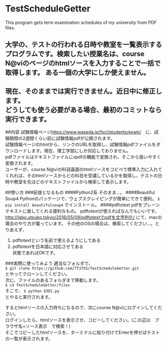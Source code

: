 # TestScheduleGetter
This program gets term examination schedules of my university from PDF files.

大学の、テストの行われる日時や教室を一覧表示するプログラムです。検索したい授業名は、course N@viのページのhtmlソースを入力することで一括で取得します。
ある一個の大学にしか使えません。
--------------------
__現在、そのままでは実行できません。近日中に修正します。__  
どうしても使う必要がある場合、最初のコミットなら実行できます。
--------------------
##内容
試験情報ページ<https://www.waseda.jp/fsci/students/exam/>　に、試験期間の2週間くらい前に試験情報pdfが公開されます。  
試験情報ページのhtmlから、リンクのURLを取得し、試験情報pdfファイルをダウンロードします。現在、理工学部にしか対応しておりません。  
pdfファイルはテキストファイルにxpdfの機能で変換され、そこから扱いやすく変換されます。  
ユーザーが、course N@viの科目画面のhtmlソースをコピペで標準入力に入れてくれれば、そのhtmlソースからどの科目を受講しているかを取得し、テストの日時や教室を先ほどのテキストファイルから検索して表示します。

##使い方
###前提となるもの
####Python2系
そのまま...。
####Beautiful Soup4
Pythonのパッケージで、ウェブスクレイピングが簡単にできて便利。
`$ pip install beautifulsoup4`
でインストール。
####pdftotext
pdfをプレーンテキストに直してくれる便利なもの。
pdftotextが使えればなんでもいいです。
<http://labo.utsubo.tokyo/2016/05/09/pdftotextでpdfを文字列化/>
にて、macの場合のやり方が載っています。
その他のOSの場合は、検索してください...。とりあえず、  
1. pdftotextという名前で使えるようにしてある  
2. pdftotextを日本語に対応させてある  
状態であればOKです。

###実際に使ってみよう
適当なフォルダで、  
`$ git clone https://github.com/TT375S/TestScheduleGetter.git`  
とやってクローンしてください。  
次に、ファイルのあるフォルダまで移動します。  
`$ cd TestScheduleGetter/files`  
そこで、
`$ python EXEC.py`  
とやると実行されます。  
  
するとhtmlソースの入力待ちになるので、次にcourse N@viにログインしてください。  
ログインしたら、htmlソースを表示させ、コピーしてください。(この辺は　ブラウザ名+ソース表示　で検索！)  
そこでコピーしたhtmlソースを、ターミナルに貼り付けてEnterを押せばテストの一覧が表示されます。


